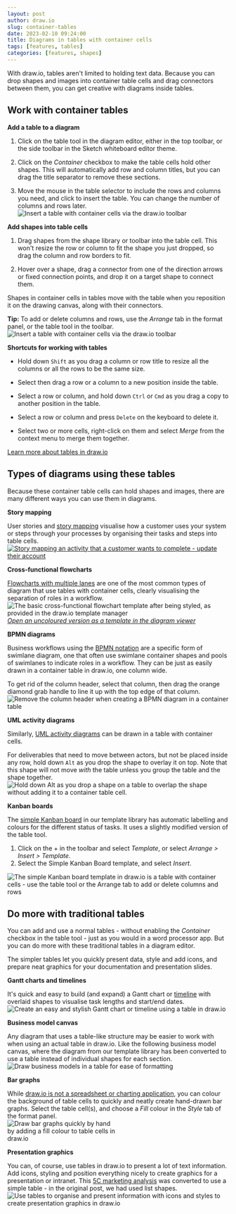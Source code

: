 ```yaml
---
layout: post
author: draw.io
slug: container-tables
date: 2023-02-10 09:24:00
title: Diagrams in tables with container cells
tags: [features, tables]
categories: [features, shapes]
---
```


With draw.io, tables aren't limited to holding text data. Because you can drop shapes and images into container table cells and drag connectors between them, you can get creative with diagrams inside tables.


## Work with container tables

**Add a table to a diagram**

1. Click on the table tool in the diagram editor, either in the top toolbar, or the side toolbar in the Sketch whiteboard editor theme.
   
2. Click on the _Container_ checkbox to make the table cells hold other shapes. This will automatically add row and column titles, but you can drag the title separator to remove these sections.  
   
3. Move the mouse in the table selector to include the rows and columns you need, and click to insert the table. You can change the number of columns and rows later. 
<br /><img src="/assets/img/blog/modern-mode-table-container.gif" style="max-width:100%;height:auto;" alt="Insert a table with container cells via the draw.io toolbar">

**Add shapes into table cells**

1. Drag shapes from the shape library or toolbar into the table cell. This won't resize the row or column to fit the shape you just dropped, so drag the column and row borders to fit. 

2. Hover over a shape, drag a connector from one of the direction arrows or fixed connection points, and drop it on a target shape to connect them. 

Shapes in container cells in tables move with the table when you reposition it on the drawing canvas, along with their connectors. 

**Tip:** To add or delete columns and rows, use the _Arrange_ tab in the format panel, or the table tool in the toolbar. 
<br /><img src="/assets/img/blog/modern-mode-table-tools.png" style="width=100%;max-width:500px;height:auto;" alt="Insert a table with container cells via the draw.io toolbar">

**Shortcuts for working with tables**

* Hold down ``Shift`` as you drag a column or row title to resize all the columns or all the rows to be the same size. 

* Select then drag a row or a column to a new position inside the table. 

* Select a row or column, and hold down ``Ctrl`` or ``Cmd`` as you drag a copy to another position in the table. 

* Select a row or column and press ``Delete`` on the keyboard to delete it. 

* Select two or more cells, right-click on them and select _Merge_ from the context menu to merge them together. 

[Learn more about tables in draw.io](/blog/tables.html)

## Types of diagrams using these tables

Because these container table cells can hold shapes and images, there are many different ways you can use them in diagrams.

**Story mapping**

User stories and [story mapping](/blog/story-mapping.html) visualise how a customer uses your system or steps through your processes by organising their tasks and steps into table cells. 
<br />[<img src="/assets/img/blog/story-mapping-example-update-account.png" style="max-width:100%;height:auto;" alt="Story mapping an activity that a customer wants to complete - update their account">](https://viewer.diagrams.net/?lightbox=1&highlight=0000ff&page=1&edit=_blank&layers=1&nav=1&title=#Uhttps%3A%2F%2Fraw.githubusercontent.com%2Fjgraph%2Fdrawio-diagrams%2Fmaster%2Fblog%2Fstory-map.drawio)

**Cross-functional flowcharts**

[Flowcharts with multiple lanes](/blog/swimlane-diagrams.html#cross-functional-flowcharts) are one of the most common types of diagram that use tables with container cells, clearly visualising the separation of roles in a workflow.
<br /><img src="/assets/img/blog/basic-cross-functional-flowchart-template.png" style="width=100%;max-width:500px;height:auto;" alt="The basic cross-functional flowchart template after being styled, as provided in the draw.io template manager">
<br />[_Open an uncoloured version as a template in the diagram viewer_](https://viewer.diagrams.net/?splash=0&ui=kennedy&ibs=bpmn2&title=#Uhttps%3A%2F%2Fraw.githubusercontent.com%2Fjgraph%2Fdrawio-diagrams%2Fdev%2Ftemplates%2Fbasic%2Fcross.xml)

**BPMN diagrams**

Business workflows using the [BPMN notation](/blog/bpmn-2-0.html) are a specific form of swimlane diagram, one that often use swimlane container shapes and pools of swimlanes to indicate roles in a workflow. They can be just as easily drawn in a container table in draw.io, one column wide. 

To get rid of the column header, select that column, then drag the orange diamond grab handle to line it up with the top edge of that column. 
<br /><img src="/assets/img/blog/bpmn-table-remove-column-header.gif" style="max-width:100%;height:auto;" alt="Remove the column header when creating a BPMN diagram in a container table">

**UML activity diagrams**

Similarly, [UML activity diagrams](/blog/uml-activity-diagrams.html) can be drawn in a table with container cells. 

For deliverables that need to move between actors, but not be placed inside any row, hold down ``Alt`` as you drop the shape to overlay it on top. Note that this shape will not move _with_ the table unless you group the table and the shape together. 
<br /><img src="/assets/img/blog/overlay-table-container.gif" style="max-width:100%;height:auto;" alt="Hold down Alt as you drop a shape on a table to overlap the shape without adding it to a container table cell.">

**Kanban boards**

The [simple Kanban board](/blog/kanban-board.html) in our template library has automatic labelling and colours for the different status of tasks. It uses a slightly modified version of the table tool. 
1. Click on the + in the toolbar and select _Template_, or select _Arrange > Insert > Template_.
2. Select the Simple Kanban Board template, and select _Insert_. 

<img src="/assets/img/blog/kanban-table-tools.png" style="max-width:100%;height:auto;" alt="The simple Kanban board template in draw.io is a table with container cells - use the table tool or the Arrange tab to add or delete columns and rows">


## Do more with traditional tables

You can add and use a normal tables - without enabling the _Container_ checkbox in the table tool - just as you would in a word processor app. But you can do more with these traditional tables in a diagram editor.

The simpler tables let you quickly present data, style and add icons, and prepare neat graphics for your documentation and presentation slides.

**Gantt charts and timelines**

It's quick and easy to build (and expand) a Gantt chart or [timeline](/blog/timeline-diagrams.html) with overlaid shapes to visualise task lengths and start/end dates. 
<br /><img src="/assets/img/blog/gantt-table.png" style="max-width:100%;height:auto;" alt="Create an easy and stylish Gantt chart or timeline using a table in draw.io">


**Business model canvas**

Any diagram that uses a table-like structure may be easier to work with when using an actual table in draw.io. Like the following business model canvas, where the diagram from our template library has been converted to use a table instead of individual shapes for each section. 
<br /><img src="/assets/img/blog/business-model-canvas-table.png" style="max-width:100%;height:auto;" alt="Draw business models in a table for ease of formatting">


**Bar graphs** 

While [draw.io is not a spreadsheet or charting application](/blog/diagrams-charts-graphs.html), you can colour the background of table cells to quickly and neatly create hand-drawn bar graphs. Select the table cell(s), and choose a _Fill_ colour in the _Style_ tab of the format panel. 
<br /><img src="/assets/img/blog/bar-graph-table.png" style="width=100%;max-width:250px;height:auto;" alt="Draw bar graphs quickly by hand by adding a fill colour to table cells in draw.io">

**Presentation graphics** 

You can, of course, use tables in draw.io to present a lot of text information. Add icons, styling and position everything nicely to create graphics for a presentation or intranet. This [5C marketing analysis](/blog/marketing-analysis-diagrams.html) was converted to use a simple table - in the original post, we had used list shapes. 
<br /><img src="/assets/img/blog/marketing-analysis-table.png" style="width=100%;max-width:600px;height:auto;" alt="Use tables to organise and present information with icons and styles to create presentation graphics in draw.io">
